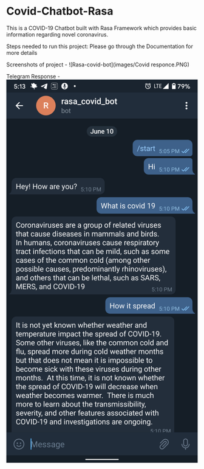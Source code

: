 # Covid-Chatbot-Rasa
This is a COVID-19 Chatbot built with Rasa Framework which provides basic information regarding novel coronavirus.

Steps needed to run this project:
Please go through the Documentation for more details 


Screenshots of project -
![Rasa-covid-bot](images/Covid responce.PNG)

Telegram Response -
![Rasa-covid-bot](images/Covid-responce-telegram.png)



